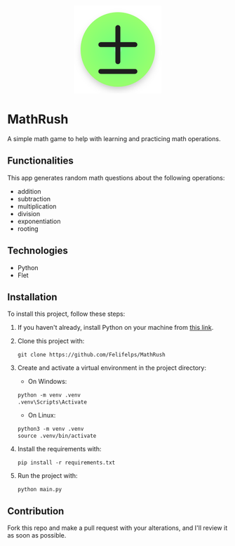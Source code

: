 <p align="center">
    <img src="/assets/icon.png" alt="Logo" width="200" height="200">
</p>

# MathRush

A simple math game to help with learning and practicing math operations.

## Functionalities

This app generates random math questions about the following operations:

- addition
- subtraction
- multiplication
- division
- exponentiation
- rooting

## Technologies

- Python
- Flet

## Installation

To install this project, follow these steps:

1. If you haven't already, install Python on your machine from [this link](https://python.org).

2. Clone this project with:

    ```shell
    git clone https://github.com/Felifelps/MathRush
    ```

3. Create and activate a virtual environment in the project directory:

    - On Windows:
    ```shell
    python -m venv .venv
    .venv\Scripts\Activate
    ```

    - On Linux:
    ```shell
    python3 -m venv .venv
    source .venv/bin/activate
    ```

4. Install the requirements with:

    ```shell
    pip install -r requirements.txt
    ```

5. Run the project with:

    ```shell
    python main.py
    ```

## Contribution

Fork this repo and make a pull request with your alterations, and I'll review it as soon as possible.
